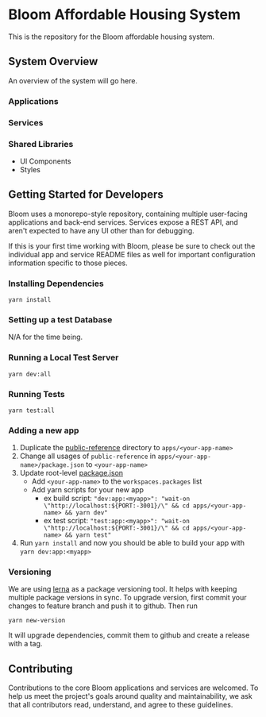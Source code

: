 # Bloom Affordable Housing System

This is the repository for the Bloom affordable housing system.

## System Overview

An overview of the system will go here.

### Applications

### Services

### Shared Libraries

- UI Components
- Styles

## Getting Started for Developers

Bloom uses a monorepo-style repository, containing multiple user-facing applications and back-end services. Services expose a REST API, and aren't expected to have any UI other than for debugging.

If this is your first time working with Bloom, please be sure to check out the individual app and service README files as well for important configuration information specific to those pieces.

### Installing Dependencies

```
yarn install
```

### Setting up a test Database

N/A for the time being.

### Running a Local Test Server

```
yarn dev:all
```

### Running Tests

```
yarn test:all
```

### Adding a new app
1. Duplicate the [public-reference](apps/public-reference) directory to `apps/<your-app-name>`
1. Change all usages of `public-reference` in `apps/<your-app-name>/package.json` to `<your-app-name>`
1. Update root-level [package.json](package.json)
   - Add `<your-app-name>` to the `workspaces.packages` list
   - Add yarn scripts for your new app
     - ex build script: `"dev:app:<myapp>": "wait-on \"http://localhost:${PORT:-3001}/\" && cd apps/<your-app-name> && yarn dev"`
     - ex test script: `"test:app:<myapp>": "wait-on \"http://localhost:${PORT:-3001}/\" && cd apps/<your-app-name> && yarn test"`
1. Run `yarn install` and now you should be able to build your app with `yarn dev:app:<myapp>`

### Versioning

We are using [lerna](https://lerna.js.org/) as a package versioning tool. It helps with keeping multiple package versions in sync.
To upgrade version, first commit your changes to feature branch and push it to github. Then run
```
yarn new-version
```
It will upgrade dependencies, commit them to github and create a release with a tag.

## Contributing

Contributions to the core Bloom applications and services are welcomed. To help us meet the project's goals around quality and maintainability, we ask that all contributors read, understand, and agree to these guidelines.
